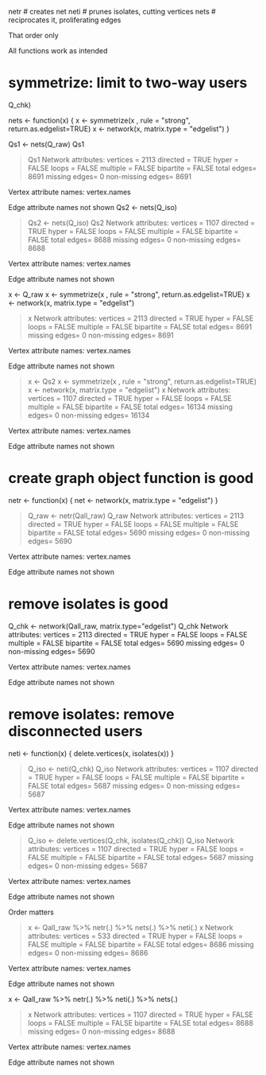 
netr # creates net
neti # prunes isolates, cutting vertices
nets # reciprocates it, proliferating edges

That order only

All functions work as intended
# symmetrize: limit to two-way users
Q_chk)

nets <- function(x) {
  x <- symmetrize(x , rule = "strong", return.as.edgelist=TRUE)
  x <- network(x, matrix.type = "edgelist")
}


Qs1 <- nets(Q_raw)
Qs1
> Qs1
 Network attributes:
  vertices = 2113 
  directed = TRUE 
  hyper = FALSE 
  loops = FALSE 
  multiple = FALSE 
  bipartite = FALSE 
  total edges= 8691 
    missing edges= 0 
    non-missing edges= 8691 

 Vertex attribute names: 
    vertex.names 

 Edge attribute names not shown 
Qs2 <- nets(Q_iso)
> Qs2 <- nets(Q_iso)
> Qs2
 Network attributes:
  vertices = 1107 
  directed = TRUE 
  hyper = FALSE 
  loops = FALSE 
  multiple = FALSE 
  bipartite = FALSE 
  total edges= 8688 
    missing edges= 0 
    non-missing edges= 8688 

 Vertex attribute names: 
    vertex.names 

 Edge attribute names not shown 
> 

x <- Q_raw
x <- symmetrize(x , rule = "strong", return.as.edgelist=TRUE)
x <- network(x, matrix.type = "edgelist")
> x
 Network attributes:
  vertices = 2113 
  directed = TRUE 
  hyper = FALSE 
  loops = FALSE 
  multiple = FALSE 
  bipartite = FALSE 
  total edges= 8691 
    missing edges= 0 
    non-missing edges= 8691 

 Vertex attribute names: 
    vertex.names 

 Edge attribute names not shown 

> x <- Qs2
> x <- symmetrize(x , rule = "strong", return.as.edgelist=TRUE)
> x <- network(x, matrix.type = "edgelist")
> x
 Network attributes:
  vertices = 1107 
  directed = TRUE 
  hyper = FALSE 
  loops = FALSE 
  multiple = FALSE 
  bipartite = FALSE 
  total edges= 16134 
    missing edges= 0 
    non-missing edges= 16134 

 Vertex attribute names: 
    vertex.names 

 Edge attribute names not shown 


# create graph object function is good

netr <- function(x) {
	net <- network(x, matrix.type = "edgelist")
}

> Q_raw <- netr(Qall_raw)
> Q_raw
 Network attributes:
  vertices = 2113 
  directed = TRUE 
  hyper = FALSE 
  loops = FALSE 
  multiple = FALSE 
  bipartite = FALSE 
  total edges= 5690 
    missing edges= 0 
    non-missing edges= 5690 

 Vertex attribute names: 
    vertex.names 

 Edge attribute names not shown 

# remove isolates is good

Q_chk <- network(Qall_raw, matrix.type="edgelist")
Q_chk
 Network attributes:
  vertices = 2113 
  directed = TRUE 
  hyper = FALSE 
  loops = FALSE 
  multiple = FALSE 
  bipartite = FALSE 
  total edges= 5690 
    missing edges= 0 
    non-missing edges= 5690 

 Vertex attribute names: 
    vertex.names 

 Edge attribute names not shown 

# remove isolates: remove disconnected users 

neti <- function(x) {
  delete.vertices(x, isolates(x))
}

> Q_iso <- neti(Q_chk)
> Q_iso
 Network attributes:
  vertices = 1107 
  directed = TRUE 
  hyper = FALSE 
  loops = FALSE 
  multiple = FALSE 
  bipartite = FALSE 
  total edges= 5687 
    missing edges= 0 
    non-missing edges= 5687 

 Vertex attribute names: 
    vertex.names 

 Edge attribute names not shown 

>  Q_iso <- delete.vertices(Q_chk, isolates(Q_chk))
>  Q_iso
 Network attributes:
  vertices = 1107 
  directed = TRUE 
  hyper = FALSE 
  loops = FALSE 
  multiple = FALSE 
  bipartite = FALSE 
  total edges= 5687 
    missing edges= 0 
    non-missing edges= 5687 

 Vertex attribute names: 
    vertex.names 

 Edge attribute names not shown 
> 

Order matters

> x <- Qall_raw %>% netr(.) %>% nets(.) %>% neti(.)
> x
 Network attributes:
  vertices = 533 
  directed = TRUE 
  hyper = FALSE 
  loops = FALSE 
  multiple = FALSE 
  bipartite = FALSE 
  total edges= 8686 
    missing edges= 0 
    non-missing edges= 8686 

 Vertex attribute names: 
    vertex.names 

 Edge attribute names not shown 
> 

x <- Qall_raw %>% netr(.) %>% neti(.) %>% nets(.)

> x
 Network attributes:
  vertices = 1107 
  directed = TRUE 
  hyper = FALSE 
  loops = FALSE 
  multiple = FALSE 
  bipartite = FALSE 
  total edges= 8688 
    missing edges= 0 
    non-missing edges= 8688 

 Vertex attribute names: 
    vertex.names 

 Edge attribute names not shown 
